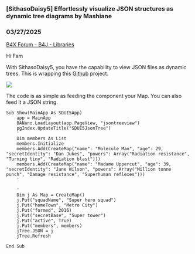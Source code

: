 ### [SithasoDaisy5] Effortlessly visualize JSON structures as dynamic tree diagrams by Mashiane
### 03/27/2025
[B4X Forum - B4J - Libraries](https://www.b4x.com/android/forum/threads/166337/)

Hi Fam  
  
With SithasoDaisy5, you have the capability to view JSON files as dynamic trees. This is wrapping this [Github](https://github.com/xzitlou/jsontr.ee) project.  
  
![](https://www.b4x.com/android/forum/attachments/162972)  
  
  
The code is as simple as feeding the component your Map. You can also feed it a JSON string.  
  

```B4X
Sub Show(MainApp As SDUI5App)  
    app = MainApp  
    BANano.LoadLayout(app.PageView, "jsontreeview")  
    pgIndex.UpdateTitle("SDUI5JsonTree")  
    '  
    Dim members As List  
    members.Initialize   
    members.Add(CreateMap("name": "Molecule Man", "age": 29, "secretIdentity": "Dan Jukes", "powers": Array("Radiation resistance", "Turning tiny", "Radiation blast")))  
    members.Add(CreateMap("name": "Madame Uppercut", "age": 39, "secretIdentity": "Jane Wilson", "powers": Array("Million tonne punch", "Damage resistance", "Superhuman reflexes")))  
    '  
      
    '  
    Dim j As Map = CreateMap()  
    j.Put("squadName", "Super hero squad")  
    j.Put("homeTown", "Metro City")  
    j.Put("formed", 2016)  
    j.Put("secretBase", "Super tower")  
    j.Put("active", True)  
    j.Put("members", members)  
    jTree.JSON = j  
    jTree.Refresh  
      
End Sub
```